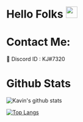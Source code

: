 # Hello Folks <img src="https://raw.githubusercontent.com/MartinHeinz/MartinHeinz/master/wave.gif" width="30px">

# Contact Me:
:speech_balloon: Discord ID : KJ#7320

# Github Stats
![Kavin's github stats](https://github-readme-stats.vercel.app/api?username=klevrboi&show_icons=true&theme=radical)

[![Top Langs](https://github-readme-stats.vercel.app/api/top-langs/?username=klevrboi&layout=compact)](https://github.com/anuraghazra/github-readme-stats)



